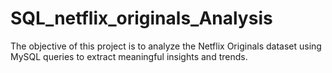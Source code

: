 # SQL_netflix_originals_Analysis
The objective of this project is to analyze the Netflix Originals dataset using MySQL queries to extract meaningful insights and trends.
